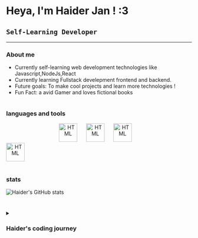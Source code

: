 #  Heya, I'm  Haider Jan ! :3



## `Self-Learning Developer`
---

### About me 
- Currently self-learning web development technologies like Javascript,NodeJs,React
- Currently learning Fullstack develepment frontend and backend.
- Future goals: To make cool projects and learn more technologies !
- Fun Fact: a avid Gamer and loves fictional books

#

### languages and tools 

<p align="center">

<img alt="HTML" width="50px" style="padding-right:20px;" src="https://cdn.jsdelivr.net/gh/devicons/devicon@latest/icons/html5/html5-original.svg"/>

<img  alt="HTML" width="50px" style="padding-right:20px;" src="https://cdn.jsdelivr.net/gh/devicons/devicon@latest/icons/css3/css3-original.svg" />

<img  alt="HTML" width="50px" style="padding-right:20px;" src="https://cdn.jsdelivr.net/gh/devicons/devicon@latest/icons/javascript/javascript-original.svg" />

 <img  alt="HTML" width="50px" style="padding-right:100000px;" src="https://cdn.jsdelivr.net/gh/devicons/devicon@latest/icons/java/java-original-wordmark.svg" />
</p>

#

### stats

 
![Haider's GitHub stats](https://github-readme-stats.vercel.app/api?username=Haiderrjan&show_icons=true&theme=tokyonight)


#

<details>
 <summary><h3>Haider's coding journey </h3></summary>
hello, I've just started my journey as a self-taught programmer. I'm a passionate about learning and building new and  cool programming projects. i enjoy working on personal projects and exploring differernt technoliges and improving my coding skills. 
 
As of right now, i'm focusing mostly on web-development, hoping to create websites and apps that can be of use for me and other people. In the future i'm excited to dive deeper into full-stack development becoming a confident programmer working on front-end as well as back-end projects.

Coding for me is a journey and i love the ups and down it has and everything in between. i'm excited to see where this journey will take me.

Thanks for stopping by and feel free to connect or give me any tips i can improve on :) 
</details> 

#


          

 








